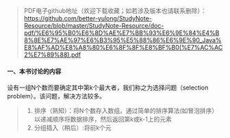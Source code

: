 >PDF电子github地址（欢迎下载收藏；如若涉及版本也请联系删除）：https://github.com/better-yulong/StudyNote-Resource/blob/master/StudyNote-Resource/doc-pdf/%E6%95%B0%E6%8D%AE%E7%BB%93%E6%9E%84%E4%B8%8E%E7%AE%97%E6%B3%95%E5%88%86%E6%9E%90_Java%E8%AF%AD%E8%A8%80%E6%8F%8F%E8%BF%B0(%E7%AC%AC2%E7%89%88).pdf

#### 一、本书讨论的内容
设有一组N个数而要确定其中第k个最大者，我们称之为选择问题（selection problem）。该问题，解决方法较多。
> 1. 排序（熟知）：将N个数存入数组，通过简单的排序算法(如冒泡排序）以递减顺序将数据排序，然后返回第k或k-1上的元素
> 2. 分组插入（稍后）:将前k个元